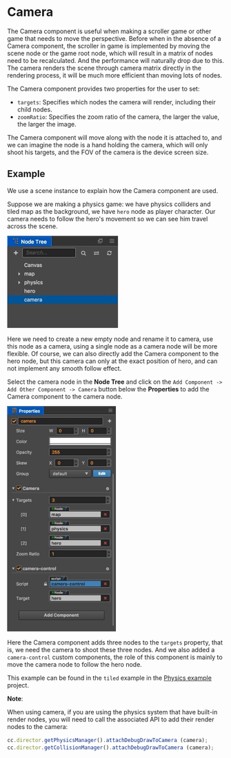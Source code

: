 # Camera

The Camera component is useful when making a scroller game or other game that needs to move the perspective. Before when in the absence of a Camera component, the scroller in game is implemented by moving the scene node or the game root node, which will result in a matrix of nodes need to be recalculated. And the performance will naturally drop due to this. The camera renders the scene through camera matrix directly in the rendering process, it will be much more efficient than moving lots of nodes.

The Camera component provides two properties for the user to set:

- `targets`: Specifies which nodes the camera will render, including their child nodes.
- `zoomRatio`: Specifies the zoom ratio of the camera, the larger the value, the larger the image.

The Camera component will move along with the node it is attached to, and we can imagine the node is a hand holding the camera, which will only shoot his targets, and the FOV of the camera is the device screen size.

## Example

We use a scene instance to explain how the Camera component are used.

Suppose we are making a physics game: we have physics colliders and tiled map as the background, we have `hero` node as player character. Our camera needs to follow the hero's movement so we can see him travel across the scene.

![Camera-1](./camera/camera-1.png)

Here we need to create a new empty node and rename it to camera, use this node as a camera, using a single node as a camera node will be more flexible. Of course, we can also directly add the Camera component to the hero node, but this camera can only at the exact position of hero, and can not implement any smooth follow effect. 

Select the camera node in the **Node Tree** and click on the `Add Component -> Add Other Component -> Camera` button below the **Properties** to add the Camera component to the camera node.

<img src="./camera/camera-2.png" style="width:50%;height:50%"></img>

Here the Camera component adds three nodes to the `targets` property, that is, we need the camera to shoot these three nodes. And we also added a `camera-control` custom components, the role of this component is mainly to move the camera node to follow the hero node.

This example can be found in the `tiled` example in the [Physics example](https://github.com/2youyou2/physics-example) project.

**Note**:

When using camera, if you are using the physics system that have built-in render nodes, you will need to call the associated API to add their render nodes to the camera:

```javascript
cc.director.getPhysicsManager().attachDebugDrawToCamera (camera);
cc.director.getCollisionManager().attachDebugDrawToCamera (camera);
```